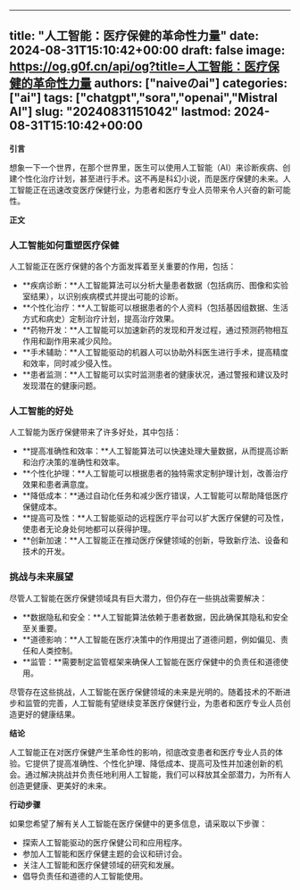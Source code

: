 
---
title: "人工智能：医疗保健的革命性力量"
date: 2024-08-31T15:10:42+00:00
draft: false
image: https://og.g0f.cn/api/og?title=人工智能：医疗保健的革命性力量
authors: ["naiveのai"]
categories: ["ai"]
tags: ["chatgpt","sora","openai","Mistral AI"]
slug: "20240831151042"
lastmod: 2024-08-31T15:10:42+00:00
---
**引言**

想象一下一个世界，在那个世界里，医生可以使用人工智能（AI）来诊断疾病、创建个性化治疗计划，甚至进行手术。这不再是科幻小说，而是医疗保健的未来。人工智能正在迅速改变医疗保健行业，为患者和医疗专业人员带来令人兴奋的新可能性。

**正文**

### 人工智能如何重塑医疗保健

人工智能正在医疗保健的各个方面发挥着至关重要的作用，包括：

- **疾病诊断：**人工智能算法可以分析大量患者数据（包括病历、图像和实验室结果），以识别疾病模式并提出可能的诊断。
- **个性化治疗：**人工智能可以根据患者的个人资料（包括基因组数据、生活方式和病史）定制治疗计划，提高治疗效果。
- **药物开发：**人工智能可以加速新药的发现和开发过程，通过预测药物相互作用和副作用来减少风险。
- **手术辅助：**人工智能驱动的机器人可以协助外科医生进行手术，提高精度和效率，同时减少侵入性。
- **患者监测：**人工智能可以实时监测患者的健康状况，通过警报和建议及时发现潜在的健康问题。

### 人工智能的好处

人工智能为医疗保健带来了许多好处，其中包括：

- **提高准确性和效率：**人工智能算法可以快速处理大量数据，从而提高诊断和治疗决策的准确性和效率。
- **个性化护理：**人工智能可以根据患者的独特需求定制护理计划，改善治疗效果和患者满意度。
- **降低成本：**通过自动化任务和减少医疗错误，人工智能可以帮助降低医疗保健成本。
- **提高可及性：**人工智能驱动的远程医疗平台可以扩大医疗保健的可及性，使患者无论身处何地都可以获得护理。
- **创新加速：**人工智能正在推动医疗保健领域的创新，导致新疗法、设备和技术的开发。

### 挑战与未来展望

尽管人工智能在医疗保健领域具有巨大潜力，但仍存在一些挑战需要解决：

- **数据隐私和安全：**人工智能算法依赖于患者数据，因此确保其隐私和安全至关重要。
- **道德影响：**人工智能在医疗决策中的作用提出了道德问题，例如偏见、责任和人类控制。
- **监管：**需要制定监管框架来确保人工智能在医疗保健中的负责任和道德使用。

尽管存在这些挑战，人工智能在医疗保健领域的未来是光明的。随着技术的不断进步和监管的完善，人工智能有望继续变革医疗保健行业，为患者和医疗专业人员创造更好的健康结果。

**结论**

人工智能正在对医疗保健产生革命性的影响，彻底改变患者和医疗专业人员的体验。它提供了提高准确性、个性化护理、降低成本、提高可及性并加速创新的机会。通过解决挑战并负责任地利用人工智能，我们可以释放其全部潜力，为所有人创造更健康、更美好的未来。

**行动步骤**

如果您希望了解有关人工智能在医疗保健中的更多信息，请采取以下步骤：

- 探索人工智能驱动的医疗保健公司和应用程序。
- 参加人工智能和医疗保健主题的会议和研讨会。
- 关注人工智能和医疗保健领域的研究和发展。
- 倡导负责任和道德的人工智能使用。